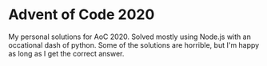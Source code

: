 # Advent of Code 2020

My personal solutions for AoC 2020. Solved mostly using Node.js with an occational dash of python. Some of the solutions are horrible, but I'm happy as long as I get the correct answer.